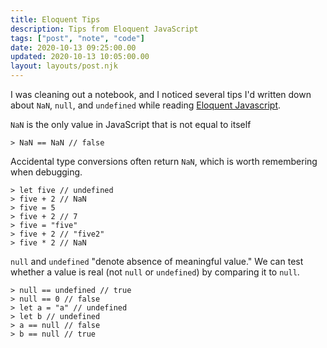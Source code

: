 ```yaml
---
title: Eloquent Tips
description: Tips from Eloquent JavaScript
tags: ["post", "note", "code"]
date: 2020-10-13 09:25:00.00
updated: 2020-10-13 10:05:00.00
layout: layouts/post.njk
---
```


I was cleaning out a notebook, and I noticed several tips I'd written down about `NaN`, `null`, and `undefined` while reading [Eloquent Javascript](https://eloquentjavascript.net/ "Eloquent JavaScriptn online edition by Marijn Haverbeke").

`NaN` is the only value in JavaScript that is not equal to itself

```shell-session
> NaN == NaN // false
```

Accidental type conversions often return `NaN`, which is worth remembering when debugging.

```shell-session
> let five // undefined
> five + 2 // NaN
> five = 5
> five + 2 // 7
> five = "five"
> five + 2 // "five2"
> five * 2 // NaN
```

<!END clip>

`null` and `undefined` "denote absence of meaningful value." We can test whether a value is real (not `null` or `undefined`) by comparing it to `null`.

```shell-session
> null == undefined // true
> null == 0 // false
> let a = "a" // undefined
> let b // undefined
> a == null // false
> b == null // true
```
